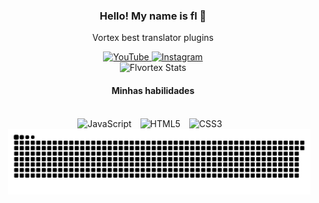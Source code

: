 <div align="center">
    <h3 id="animated-text">Hello! My name is fl 👋</h3>
    <p>Vortex best translator plugins</p>
    <a href="https://www.youtube.com/@oxycodxz">
        <img src="https://img.shields.io/badge/YouTube-FF0000?style=for-the-badge&logo=youtube&logoColor=white" alt="YouTube">
    </a>
    <a href="https://guns.lol/flvortex">
        <img src="https://img.shields.io/badge/Instagram-E4405F?style=for-the-badge&logo=instagram&logoColor=white" alt="Instagram">
    </a>
    <br>
    <img src="https://github-readme-stats.vercel.app/api?username=Flvortex&show_icons=true&theme=dracula" alt="Flvortex Stats">
</div>

<div align="center">
    <h4>Minhas habilidades</h4>
    <br>
    <img 
        alt="JavaScript" 
        title="JavaScript"
        width="50px" 
        style="padding-right: 10px;" 
        src="https://cdn.jsdelivr.net/gh/devicons/devicon@latest/icons/javascript/javascript-original.svg" 
    />
    <img 
        alt="HTML5" 
        title="HTML5"
        width="50px" 
        style="padding-right: 10px;" 
        src="https://camo.githubusercontent.com/6647554cf19482c32acc6a6a3b8bd68b845fafabd474595e7e92dead3075c3ea/68747470733a2f2f63646e2e6a7364656c6976722e6e65742f67682f64657669636f6e732f64657669636f6e2f69636f6e732f68746d6c352f68746d6c352d6f726967696e616c2e737667" 
    />
    <img 
        alt="CSS3" 
        title="CSS3"
        width="50px" 
        style="padding-right: 10px;" 
        src="https://cdn.jsdelivr.net/gh/devicons/devicon@latest/icons/css3/css3-original.svg" 
    />
</div>

<div align="center" style="margin-left: 20px;">
  <picture>
    <source media="(prefers-color-scheme: dark)" srcset="https://raw.githubusercontent.com/flvortex/flvortex/output/github-contribution-grid-snake-dark.svg">
    <source media="(prefers-color-scheme: light)" srcset="https://raw.githubusercontent.com/flvortex/flvortex/output/github-contribution-grid-snake-dark.svg">
    <img align="center" alt="github contribution grid snake animation" src="https://raw.githubusercontent.com/flvortex/flvortex/output/github-contribution-grid-snake.svg">
  </picture>
</div>

